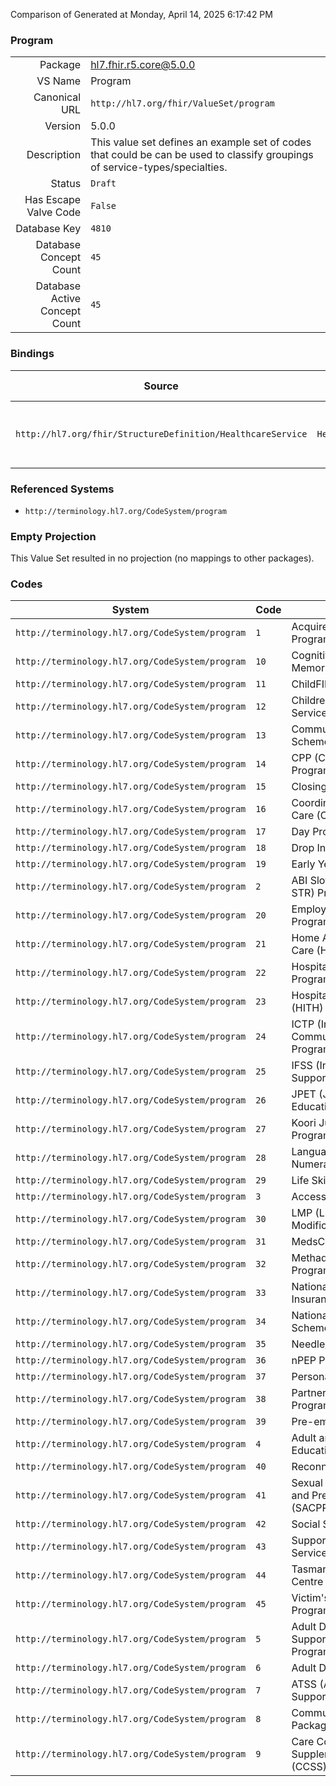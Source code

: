 Comparison of 
Generated at Monday, April 14, 2025 6:17:42 PM

### Program

|      |     |
| ---: | --- |
| Package | hl7.fhir.r5.core@5.0.0 |
| VS Name | Program |
| Canonical URL | `http://hl7.org/fhir/ValueSet/program` |
| Version | 5.0.0 |
| Description | This value set defines an example set of codes that could be can be used to classify groupings of service-types/specialties. |
| Status | `Draft` |
| Has Escape Valve Code | `False` |
| Database Key | `4810` |
| Database Concept Count | `45` |
| Database Active Concept Count | `45` |
### Bindings

| Source | Element | Binding | Strength | Element Short |
| ------ | ------- | ------- | -------- | ------------- |
| `http://hl7.org/fhir/StructureDefinition/HealthcareService` | `HealthcareService.program` | `http://hl7.org/fhir/ValueSet/program` | `Example` | Programs that this service is applicable to |

### Referenced Systems

* `http://terminology.hl7.org/CodeSystem/program`
### Empty Projection

This Value Set resulted in no projection (no mappings to other packages).

### Codes

| System | Code | Display |
| ------ | ---- | ------- |
| `http://terminology.hl7.org/CodeSystem/program` | `1` | Acquired Brain Injury (ABI) Program  |
| `http://terminology.hl7.org/CodeSystem/program` | `10` | Cognitive Dementia Memory Service (CDAMS) |
| `http://terminology.hl7.org/CodeSystem/program` | `11` | ChildFIRST |
| `http://terminology.hl7.org/CodeSystem/program` | `12` | Children's Contact Services |
| `http://terminology.hl7.org/CodeSystem/program` | `13` | Community Visitors Scheme |
| `http://terminology.hl7.org/CodeSystem/program` | `14` | CPP (Community Partners Program) |
| `http://terminology.hl7.org/CodeSystem/program` | `15` | Closing the Gap (CTG) |
| `http://terminology.hl7.org/CodeSystem/program` | `16` | Coordinated Veterans' Care (CVC) Program |
| `http://terminology.hl7.org/CodeSystem/program` | `17` | Day Program |
| `http://terminology.hl7.org/CodeSystem/program` | `18` | Drop In Program |
| `http://terminology.hl7.org/CodeSystem/program` | `19` | Early Years Program |
| `http://terminology.hl7.org/CodeSystem/program` | `2` | ABI Slow To Recover (ABI STR) Program |
| `http://terminology.hl7.org/CodeSystem/program` | `20` | Employee Assistance Program |
| `http://terminology.hl7.org/CodeSystem/program` | `21` | Home And Community Care (HACC) |
| `http://terminology.hl7.org/CodeSystem/program` | `22` | Hospital Admission Risk Program (HARP) |
| `http://terminology.hl7.org/CodeSystem/program` | `23` | Hospital in the Home (HITH) Program |
| `http://terminology.hl7.org/CodeSystem/program` | `24` | ICTP (Intensive Community Treatment Program) |
| `http://terminology.hl7.org/CodeSystem/program` | `25` | IFSS (Intensive Family Support Program) |
| `http://terminology.hl7.org/CodeSystem/program` | `26` | JPET (Job Placement, Education and Training) |
| `http://terminology.hl7.org/CodeSystem/program` | `27` | Koori Juvenile Justice Program |
| `http://terminology.hl7.org/CodeSystem/program` | `28` | Language Literacy and Numeracy Program |
| `http://terminology.hl7.org/CodeSystem/program` | `29` | Life Skills Program |
| `http://terminology.hl7.org/CodeSystem/program` | `3` | Access Programs |
| `http://terminology.hl7.org/CodeSystem/program` | `30` | LMP (Lifestyle Modification Program) |
| `http://terminology.hl7.org/CodeSystem/program` | `31` | MedsCheck Program |
| `http://terminology.hl7.org/CodeSystem/program` | `32` | Methadone/Buprenorphine Program |
| `http://terminology.hl7.org/CodeSystem/program` | `33` | National Disabilities Insurance Scheme (NDIS) |
| `http://terminology.hl7.org/CodeSystem/program` | `34` | National Diabetes Services Scheme (NDSS) |
| `http://terminology.hl7.org/CodeSystem/program` | `35` | Needle/Syringe Program |
| `http://terminology.hl7.org/CodeSystem/program` | `36` | nPEP Program |
| `http://terminology.hl7.org/CodeSystem/program` | `37` | Personal Support Program |
| `http://terminology.hl7.org/CodeSystem/program` | `38` | Partners in Recovery (PIR) Program |
| `http://terminology.hl7.org/CodeSystem/program` | `39` | Pre-employment Program |
| `http://terminology.hl7.org/CodeSystem/program` | `4` | Adult and Further Education (ACFE) Program |
| `http://terminology.hl7.org/CodeSystem/program` | `40` | Reconnect Program |
| `http://terminology.hl7.org/CodeSystem/program` | `41` | Sexual Abuse Counselling and Prevention Program (SACPP) |
| `http://terminology.hl7.org/CodeSystem/program` | `42` | Social Support Programs |
| `http://terminology.hl7.org/CodeSystem/program` | `43` | Supported Residential Service (SRS) |
| `http://terminology.hl7.org/CodeSystem/program` | `44` | Tasmanian Aboriginal Centre (TAC) |
| `http://terminology.hl7.org/CodeSystem/program` | `45` | Victim's Assistance Program |
| `http://terminology.hl7.org/CodeSystem/program` | `5` | Adult Day Activity and Support Services (ADASS) Program |
| `http://terminology.hl7.org/CodeSystem/program` | `6` | Adult Day Care Program |
| `http://terminology.hl7.org/CodeSystem/program` | `7` | ATSS (Adult Training Support Service) |
| `http://terminology.hl7.org/CodeSystem/program` | `8` | Community Aged Care Packages (CACP) |
| `http://terminology.hl7.org/CodeSystem/program` | `9` | Care Coordination & Supplementary Services (CCSS) |
